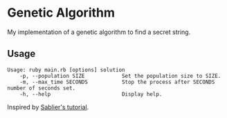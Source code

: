 # Genetic Algorithm

My implementation of a genetic algorithm to find a secret string.  

## Usage
        
```
Usage: ruby main.rb [options] solution
    -p, --population SIZE            Set the population size to SIZE.
    -m, --max_time SECONDS           Stop the process after SECONDS number of seconds set.
    -h, --help                       Display help.
```

Inspired by [Sablier's tutorial](https://tech.io/playgrounds/334/genetic-algorithms/content/algorithm).